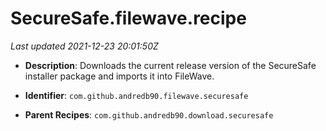 # SecureSafe.filewave.recipe

_Last updated 2021-12-23 20:01:50Z_

- **Description**: Downloads the current release version of the SecureSafe installer package and imports it into FileWave.

- **Identifier**: `com.github.andredb90.filewave.securesafe`

- **Parent Recipes**: `com.github.andredb90.download.securesafe`
